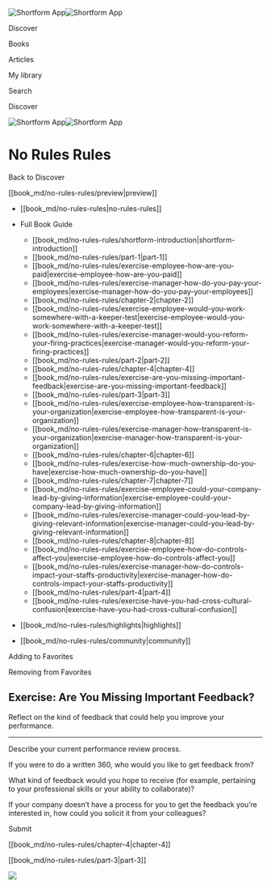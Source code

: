 ![Shortform App](/img/logo.36a2399e.svg)![Shortform App](/img/logo-dark.70c1b072.svg)

Discover

Books

Articles

My library

Search

Discover

![Shortform App](/img/logo.36a2399e.svg)![Shortform App](/img/logo-dark.70c1b072.svg)

# No Rules Rules

Back to Discover

[[book_md/no-rules-rules/preview|preview]]

  * [[book_md/no-rules-rules|no-rules-rules]]
  * Full Book Guide

    * [[book_md/no-rules-rules/shortform-introduction|shortform-introduction]]
    * [[book_md/no-rules-rules/part-1|part-1]]
    * [[book_md/no-rules-rules/exercise-employee-how-are-you-paid|exercise-employee-how-are-you-paid]]
    * [[book_md/no-rules-rules/exercise-manager-how-do-you-pay-your-employees|exercise-manager-how-do-you-pay-your-employees]]
    * [[book_md/no-rules-rules/chapter-2|chapter-2]]
    * [[book_md/no-rules-rules/exercise-employee-would-you-work-somewhere-with-a-keeper-test|exercise-employee-would-you-work-somewhere-with-a-keeper-test]]
    * [[book_md/no-rules-rules/exercise-manager-would-you-reform-your-firing-practices|exercise-manager-would-you-reform-your-firing-practices]]
    * [[book_md/no-rules-rules/part-2|part-2]]
    * [[book_md/no-rules-rules/chapter-4|chapter-4]]
    * [[book_md/no-rules-rules/exercise-are-you-missing-important-feedback|exercise-are-you-missing-important-feedback]]
    * [[book_md/no-rules-rules/part-3|part-3]]
    * [[book_md/no-rules-rules/exercise-employee-how-transparent-is-your-organization|exercise-employee-how-transparent-is-your-organization]]
    * [[book_md/no-rules-rules/exercise-manager-how-transparent-is-your-organization|exercise-manager-how-transparent-is-your-organization]]
    * [[book_md/no-rules-rules/chapter-6|chapter-6]]
    * [[book_md/no-rules-rules/exercise-how-much-ownership-do-you-have|exercise-how-much-ownership-do-you-have]]
    * [[book_md/no-rules-rules/chapter-7|chapter-7]]
    * [[book_md/no-rules-rules/exercise-employee-could-your-company-lead-by-giving-information|exercise-employee-could-your-company-lead-by-giving-information]]
    * [[book_md/no-rules-rules/exercise-manager-could-you-lead-by-giving-relevant-information|exercise-manager-could-you-lead-by-giving-relevant-information]]
    * [[book_md/no-rules-rules/chapter-8|chapter-8]]
    * [[book_md/no-rules-rules/exercise-employee-how-do-controls-affect-you|exercise-employee-how-do-controls-affect-you]]
    * [[book_md/no-rules-rules/exercise-manager-how-do-controls-impact-your-staffs-productivity|exercise-manager-how-do-controls-impact-your-staffs-productivity]]
    * [[book_md/no-rules-rules/part-4|part-4]]
    * [[book_md/no-rules-rules/exercise-have-you-had-cross-cultural-confusion|exercise-have-you-had-cross-cultural-confusion]]
  * [[book_md/no-rules-rules/highlights|highlights]]
  * [[book_md/no-rules-rules/community|community]]



Adding to Favorites 

Removing from Favorites 

## Exercise: Are You Missing Important Feedback?

Reflect on the kind of feedback that could help you improve your performance.

* * *

Describe your current performance review process.

If you were to do a written 360, who would you like to get feedback from?

What kind of feedback would you hope to receive (for example, pertaining to your professional skills or your ability to collaborate)?

If your company doesn’t have a process for you to get the feedback you’re interested in, how could you solicit it from your colleagues?

Submit 

[[book_md/no-rules-rules/chapter-4|chapter-4]]

[[book_md/no-rules-rules/part-3|part-3]]

![](https://bat.bing.com/action/0?ti=56018282&Ver=2&mid=7fc637fb-819e-4357-9e18-39f9b00be2e7&sid=f30c5e70639211ee87d33f0876d93783&vid=f30c9700639211eeb3a75d830392c94f&vids=0&msclkid=N&pi=0&lg=en-US&sw=800&sh=600&sc=24&nwd=1&tl=Shortform%20%7C%20Book&p=https%3A%2F%2Fwww.shortform.com%2Fapp%2Fbook%2Fno-rules-rules%2Fexercise-are-you-missing-important-feedback&r=&lt=466&evt=pageLoad&sv=1&rn=336064)
